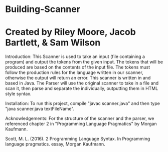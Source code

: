 # Building-Scanner
# Created by Riley Moore, Jacob Bartlett, & Sam Wilson
Introduction:
This Scanner is used to take an input (file containing a program) and output the tokens from the given input. The tokens that will be produced are based on the contents of the input file. The tokens must follow the production rules for the language written in our scanner, otherwise the output will return an error. This scanner is written in and based in Java. The Parser will use the original scanner to take in a file and scan it, then parse and separate the individually, outputting them in HTML style syntax.

Installation:
To run this project, compile "javac scanner.java" and then type "java scanner.java textFileName".

Acknowledgements:
For the structure of the scanner and the parser, we referenced chapter 2 in "Programming Language Pragmatics" by Morgan Kaufmann.

Scott, M. L. (2016). 2 Programming Language Syntax. In Programming language pragmatics. essay, Morgan Kaufmann.
